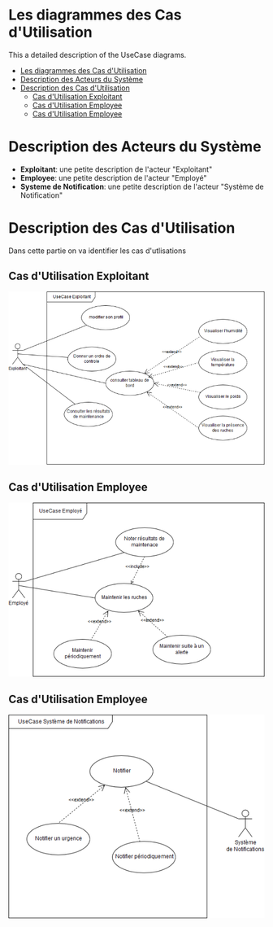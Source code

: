# Les diagrammes des Cas d'Utilisation
This a detailed description of the UseCase diagrams.


- [Les diagrammes des Cas d'Utilisation](#les-diagrammes-des-cas-dutilisation)
- [Description des Acteurs du Système](#description-des-acteurs-du-syst%C3%A8me)
- [Description des Cas d'Utilisation](#description-des-cas-dutilisation)
  - [Cas d'Utilisation Exploitant](#cas-dutilisation-exploitant)
  - [Cas d'Utilisation Employee](#cas-dutilisation-employee)
  - [Cas d'Utilisation Employee](#cas-dutilisation-employee-1)

# Description des Acteurs du Système
- **Exploitant**: une petite description de l'acteur "Exploitant"
- **Employee**: une petite description de l'acteur "Employé"
- **Systeme de Notification**: une petite description de l'acteur "Système de Notification"

# Description des Cas d'Utilisation
Dans cette partie on va identifier les cas d'utlisations 

## Cas d'Utilisation Exploitant
![usercase_exploitant.png](images/usercase_exploitant.png)

## Cas d'Utilisation Employee
![usercase_exploitant.png](images/usecase_employe.png)

## Cas d'Utilisation Employee
![usercase_exploitant.png](images/usecase_systeme_notifications.png)


